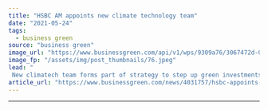 ```yaml
---
title: "HSBC AM appoints new climate technology team"
date: "2021-05-24"
tags: 
  - business green
source: "business green"
image_url: "https://www.businessgreen.com/api/v1/wps/9309a76/3067472d-0156-4bb6-9c13-d06a5e2e4b01/2/hsbc-sign-2-185x114.jpeg"
image_fp: "/assets/img/post_thumbnails/76.jpeg"
lead: "
 New climatech team forms part of strategy to step up green investments ..."
article_url: "https://www.businessgreen.com/news/4031757/hsbc-appoints-climate-technology-team"
---
```


---
